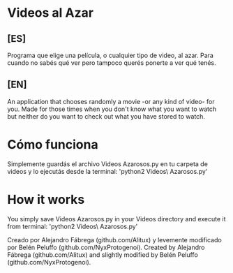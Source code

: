Videos al Azar
=============

## [ES] ##
Programa que elige una película, o cualquier tipo de video, al azar. Para cuando no sabés qué ver pero tampoco querés ponerte a ver qué tenés.

## [EN] ##
An application that chooses randomly a movie -or any kind of video- for you. Made for those times when you don't know what you want to watch but neither do you want to check out what you have stored to watch.

Cómo funciona
=============
Simplemente guardás el archivo Videos Azarosos.py en tu carpeta de videos y lo ejecutás desde la terminal:
	'python2 Videos\ Azarosos.py'

How it works
============
You simply save Videos Azarosos.py in your Videos directory and execute it from terminal:
	'python2 Videos\ Azarosos.py'

Creado por Alejandro Fábrega (github.com/Alitux) y levemente modificado por Belén Peluffo (github.com/NyxProtogenoi).
Created by Alejandro Fábrega (github.com/Alitux) and slightly modified by Belén Peluffo (github.com/NyxProtogenoi).
